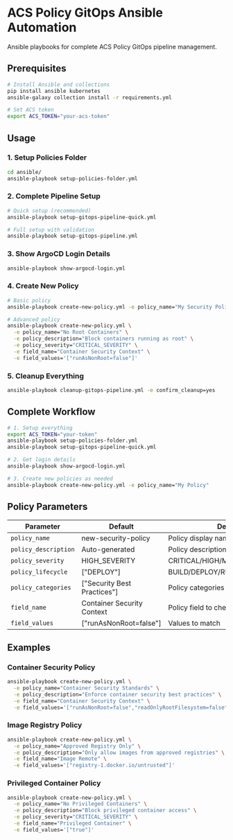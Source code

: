 # ACS Policy GitOps Ansible Automation

Ansible playbooks for complete ACS Policy GitOps pipeline management.

## Prerequisites

```bash
# Install Ansible and collections
pip install ansible kubernetes
ansible-galaxy collection install -r requirements.yml

# Set ACS token
export ACS_TOKEN="your-acs-token"
```

## Usage

### 1. Setup Policies Folder
```bash
cd ansible/
ansible-playbook setup-policies-folder.yml
```

### 2. Complete Pipeline Setup
```bash
# Quick setup (recommended)
ansible-playbook setup-gitops-pipeline-quick.yml

# Full setup with validation
ansible-playbook setup-gitops-pipeline.yml
```

### 3. Show ArgoCD Login Details
```bash
ansible-playbook show-argocd-login.yml
```

### 4. Create New Policy
```bash
# Basic policy
ansible-playbook create-new-policy.yml -e policy_name="My Security Policy"

# Advanced policy
ansible-playbook create-new-policy.yml \
  -e policy_name="No Root Containers" \
  -e policy_description="Block containers running as root" \
  -e policy_severity="CRITICAL_SEVERITY" \
  -e field_name="Container Security Context" \
  -e field_values='["runAsNonRoot=false"]'
```

### 5. Cleanup Everything
```bash
ansible-playbook cleanup-gitops-pipeline.yml -e confirm_cleanup=yes
```

## Complete Workflow

```bash
# 1. Setup everything
export ACS_TOKEN="your-token"
ansible-playbook setup-policies-folder.yml
ansible-playbook setup-gitops-pipeline-quick.yml

# 2. Get login details
ansible-playbook show-argocd-login.yml

# 3. Create new policies as needed
ansible-playbook create-new-policy.yml -e policy_name="My Policy"
```

## Policy Parameters

| Parameter | Default | Description |
|-----------|---------|-------------|
| `policy_name` | new-security-policy | Policy display name |
| `policy_description` | Auto-generated | Policy description |
| `policy_severity` | HIGH_SEVERITY | CRITICAL/HIGH/MEDIUM/LOW_SEVERITY |
| `policy_lifecycle` | ["DEPLOY"] | BUILD/DEPLOY/RUNTIME |
| `policy_categories` | ["Security Best Practices"] | Policy categories |
| `field_name` | Container Security Context | Policy field to check |
| `field_values` | ["runAsNonRoot=false"] | Values to match |

## Examples

### Container Security Policy
```bash
ansible-playbook create-new-policy.yml \
  -e policy_name="Container Security Standards" \
  -e policy_description="Enforce container security best practices" \
  -e field_name="Container Security Context" \
  -e field_values='["runAsNonRoot=false","readOnlyRootFilesystem=false"]'
```

### Image Registry Policy  
```bash
ansible-playbook create-new-policy.yml \
  -e policy_name="Approved Registry Only" \
  -e policy_description="Only allow images from approved registries" \
  -e field_name="Image Remote" \
  -e field_values='["registry-1.docker.io/untrusted"]'
```

### Privileged Container Policy
```bash
ansible-playbook create-new-policy.yml \
  -e policy_name="No Privileged Containers" \
  -e policy_description="Block privileged container access" \
  -e policy_severity="CRITICAL_SEVERITY" \
  -e field_name="Privileged Container" \
  -e field_values='["true"]'
```
